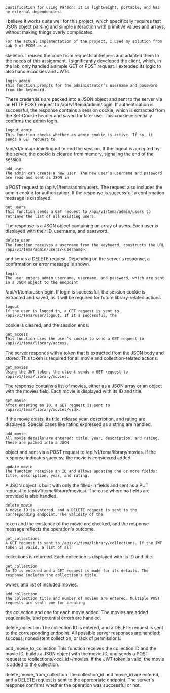     Justification for using Parson: it is lightweight, portable, and has no external dependencies.
I believe it works quite well for this project, which specifically requires fast JSON object
parsing and simple interaction with primitive values and arrays, without making things overly
complicated.

    For the actual implementation of the project, I used my solution from Lab 9 of PCOM as a
skeleton. I reused the code from requests anhelpers and adapted them to the needs of this assignment.
I significantly developed the client, which, in the lab, only handled a simple GET or POST request.
I extended its logic to also handle cookies and JWTs.

    login_admin
    This function prompts for the administrator’s username and password from the keyboard.
These credentials are packed into a JSON object and sent to the server via an HTTP POST request to
/api/v1/tema/admin/login. If authentication is successful, the response contains a session cookie,
which is extracted from the Set-Cookie header and saved for later use. This cookie essentially confirms
the admin login.

    logout_admin
    This function checks whether an admin cookie is active. If so, it sends a GET request to
/api/v1/tema/admin/logout to end the session. If the logout is accepted by the server, the cookie is
cleared from memory, signaling the end of the session.

    add_user
    The admin can create a new user. The new user’s username and password are read and sent as JSON in
a POST request to /api/v1/tema/admin/users. The request also includes the admin cookie for authorization.
If the response is successful, a confirmation message is displayed.

    get_users
    This function sends a GET request to /api/v1/tema/admin/users to retrieve the list of all existing users.
The response is a JSON object containing an array of users. Each user is displayed with their ID, username,
and password.

    delete_user
    The function receives a username from the keyboard, constructs the URL /api/v1/tema/admin/users/<username>,
and sends a DELETE request. Depending on the server's response, a confirmation or error message is shown.

    login
    The user enters admin_username, username, and password, which are sent in a JSON object to the endpoint
/api/v1/tema/user/login. If login is successful, the session cookie is extracted and saved, as it will be
required for future library-related actions.

    logout
    If the user is logged in, a GET request is sent to /api/v1/tema/user/logout. If it's successful, the
cookie is cleared, and the session ends.

    get_access
    This function uses the user’s cookie to send a GET request to /api/v1/tema/library/access.
The server responds with a token that is extracted from the JSON body and stored. This token is required
for all movie and collection-related actions.

    get_movies
    Using the JWT token, the client sends a GET request to /api/v1/tema/library/movies.
The response contains a list of movies, either as a JSON array or an object with the movies field.
Each movie is displayed with its ID and title.

    get_movie
    After entering an ID, a GET request is sent to /api/v1/tema/library/movies/<id>.
If the movie exists, its title, release year, description, and rating are displayed.
Special cases like rating expressed as a string are handled.

    add_movie
    All movie details are entered: title, year, description, and rating. These are packed into a JSON
object and sent via a POST request to /api/v1/tema/library/movies. If the response indicates success,
the movie is considered added.

    update_movie
    The function receives an ID and allows updating one or more fields: title, description, year, and rating.
A JSON object is built with only the filled-in fields and sent as a PUT request to
/api/v1/tema/library/movies/<id>. The case where no fields are provided is also handled.

    delete_movie
    A movie ID is entered, and a DELETE request is sent to the corresponding endpoint. The validity of the
token and the existence of the movie are checked, and the response message reflects the operation's outcome.

    get_collections
    A GET request is sent to /api/v1/tema/library/collections. If the JWT token is valid, a list of all
collections is returned. Each collection is displayed with its ID and title.

    get_collection
    An ID is entered and a GET request is made for its details. The response includes the collection's title,
owner, and list of included movies.

    add_collection
    The collection title and number of movies are entered. Multiple POST requests are sent: one for creating
the collection and one for each movie added. The movies are added sequentially, and potential errors are
handled.

delete_collection
The collection ID is entered, and a DELETE request is sent to the corresponding endpoint.
All possible server responses are handled: success, nonexistent collection, or lack of permissions.

add_movie_to_collection
This function receives the collection ID and the movie ID, builds a JSON object with the movie ID, and sends a POST request to /collections/<col_id>/movies.
If the JWT token is valid, the movie is added to the collection.

delete_movie_from_collection
The collection_id and movie_id are entered, and a DELETE request is sent to the appropriate endpoint.
The server's response confirms whether the operation was successful or not.
    